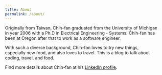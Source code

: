 ```yaml
---
title: About
permalink: /about/
---
```


Originally from Taiwan, Chih-fan graduated from the University of Michigan in year 2006 with a Ph.D in Electrical Engineering - Systems. Chih-fan has been at Oregon after that to work as a software engineer.

With such a diverse background, Chih-fan loves to try new things, especially new food, and also loves to travel. This is a blog to talk about coding, travel, and food.

Find more details about Chih-fan at his [LinkedIn profile](https://www.linkedin.com/in/cf-hsin/).
